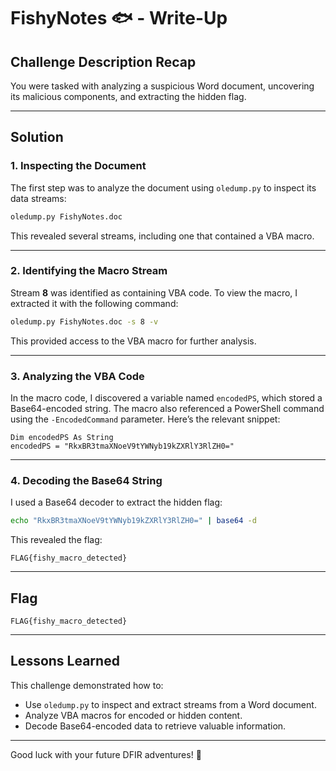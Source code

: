# FishyNotes 🐟 - Write-Up

## Challenge Description Recap
You were tasked with analyzing a suspicious Word document, uncovering its malicious components, and extracting the hidden flag.

---

## Solution

### 1. Inspecting the Document
The first step was to analyze the document using `oledump.py` to inspect its data streams:
```bash
oledump.py FishyNotes.doc
```
This revealed several streams, including one that contained a VBA macro.

---

### 2. Identifying the Macro Stream
Stream **8** was identified as containing VBA code. To view the macro, I extracted it with the following command:
```bash
oledump.py FishyNotes.doc -s 8 -v
```
This provided access to the VBA macro for further analysis.

---

### 3. Analyzing the VBA Code
In the macro code, I discovered a variable named `encodedPS`, which stored a Base64-encoded string. The macro also referenced a PowerShell command using the `-EncodedCommand` parameter. Here’s the relevant snippet:
```vba
Dim encodedPS As String
encodedPS = "RkxBR3tmaXNoeV9tYWNyb19kZXRlY3RlZH0="  
```

---

### 4. Decoding the Base64 String
I used a Base64 decoder to extract the hidden flag:
```bash
echo "RkxBR3tmaXNoeV9tYWNyb19kZXRlY3RlZH0=" | base64 -d
```
This revealed the flag:
```
FLAG{fishy_macro_detected}
```

---

## Flag
`FLAG{fishy_macro_detected}`

---

## Lessons Learned
This challenge demonstrated how to:
- Use `oledump.py` to inspect and extract streams from a Word document.
- Analyze VBA macros for encoded or hidden content.
- Decode Base64-encoded data to retrieve valuable information.

---

Good luck with your future DFIR adventures! 🚀
```
